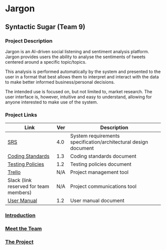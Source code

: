 # Jargon
## Syntactic Sugar (Team 9)
### Project Description
Jargon is an AI-driven social listening and sentiment analysis platform. Jargon provides users the ability to analyse the sentiments of tweets centered around a specific topic/topics.

This analysis is performed automatically by the system and presented to the user in a format that best allows them to interpret and interact with the data to make better informed business/personal decisions.

The intended use is focused on, but not limited to, market research. The user interface is, however, intuitive and easy to understand, allowing for anyone interested to make use of the system.

### Project Links
Link | Ver | Description
--- | --- | ---
<a href="documentation/srs/srs-latest.pdf" target="blank">SRS</a> | 4.0 | System requirements specification/architectural design document
<a href="documentation/coding-standards/coding-standards-latest.pdf" target="blank">Coding Standards</a> | 1.3 | Coding standards document
<a href="documentation/testing-policy/testing-policy-latest.pdf" target="blank">Testing Policies</a> | 1.2 | Testing policies document
[Trello](https://trello.com/b/3q7zGrE5/jargon) | N/A | Project management tool
Slack (link reserved for team members) | N/A | Project communications tool
<a href="documentation/user-manual/user-manual-latest.pdf" target="blank">User Manual</a> | 1.2 | User manual document

### [Introduction](documentation/presentation/syntactic-sugar-jargon-intro.pdf)

### [Meet the Team](documentation/TEAM.md)

### [The Project](services/README.md)
